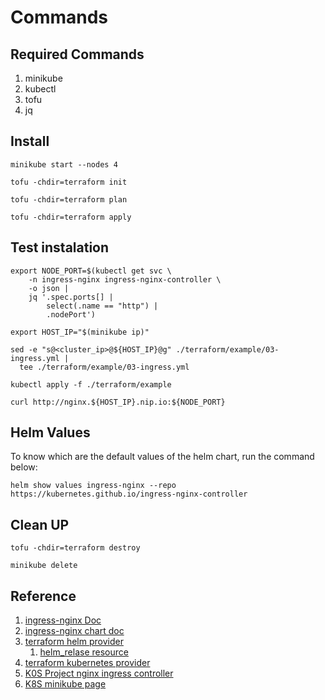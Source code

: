 # Commands

## Required Commands

1. minikube
2. kubectl
3. tofu
4. jq

## Install

```shell
minikube start --nodes 4

tofu -chdir=terraform init

tofu -chdir=terraform plan

tofu -chdir=terraform apply
```
 
## Test instalation

```shell
export NODE_PORT=$(kubectl get svc \
    -n ingress-nginx ingress-nginx-controller \
    -o json |
    jq '.spec.ports[] |
        select(.name == "http") |
        .nodePort')

export HOST_IP="$(minikube ip)"

sed -e "s@<cluster_ip>@${HOST_IP}@g" ./terraform/example/03-ingress.yml |
  tee ./terraform/example/03-ingress.yml

kubectl apply -f ./terraform/example

curl http://nginx.${HOST_IP}.nip.io:${NODE_PORT}
```

## Helm Values
To know which are the default values of the helm chart, run the command below:

```shell
helm show values ingress-nginx --repo https://kubernetes.github.io/ingress-nginx-controller
```
        
## Clean UP

```shell
tofu -chdir=terraform destroy

minikube delete
```

## Reference
1. [ingress-nginx Doc](https://github.com/kubernetes/ingress-nginx/blob/main/docs/deploy/index.md#quick-start)
2. [ingress-nginx chart doc](https://github.com/kubernetes/ingress-nginx/tree/main/charts/ingress-nginx#ingress-nginx)
3. [terraform helm provider](https://registry.terraform.io/providers/hashicorp/helm/latest)
    1. [helm_relase resource](https://registry.terraform.io/providers/hashicorp/helm/latest/docs/resources/release) 
4. [terraform kubernetes provider](https://registry.terraform.io/providers/hashicorp/kubernetes/latest)
5. [K0S Project nginx ingress controller](https://docs.k0sproject.io/stable/examples/nginx-ingress/)
6. [K8S minikube page](https://kubernetes.io/docs/tasks/access-application-cluster/ingress-minikube/)
   
